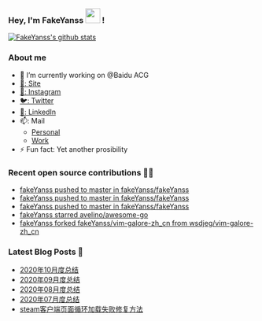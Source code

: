 ### Hey, I'm FakeYanss <img src="https://media.giphy.com/media/hvRJCLFzcasrR4ia7z/giphy.gif" width="30px"> !

[![FakeYanss's github stats](https://github-readme-stats.vercel.app/api?username=fakeyanss)](https://github.com/fakeyanss)

### About me
- 🔭 I’m currently working on @Baidu ACG
- [🚀: Site](https://avelino.run) <br>
- [📸: Instagram](https://www.instagram.com/fakeyanss/)
- [🐦: Twitter](https://twitter.com/fakeYanss)
- [💼: LinkedIn](https://www.linkedin.com/in/foretime) 
- 📫: Mail
  - [Personal](mailto:yanshisangc@gmail.com)
  - [Work](mailto:guichen01@baidu.com)
- ⚡ Fun fact: Yet another prosibility

### Recent open source contributions 👨‍💻

<!-- GITHUB:START -->
- [fakeYanss pushed to master in fakeYanss/fakeYanss](https://github.com/fakeYanss/fakeYanss/compare/776b395692...1c06f6f6ba)
- [fakeYanss pushed to master in fakeYanss/fakeYanss](https://github.com/fakeYanss/fakeYanss/compare/a8c66624c5...776b395692)
- [fakeYanss pushed to master in fakeYanss/fakeYanss](https://github.com/fakeYanss/fakeYanss/compare/40e5823fde...a8c66624c5)
- [fakeYanss starred avelino/awesome-go](https://github.com/avelino/awesome-go)
- [fakeYanss forked fakeYanss/vim-galore-zh_cn from wsdjeg/vim-galore-zh_cn](https://github.com/fakeYanss/vim-galore-zh_cn)
<!-- GITHUB:END -->

### Latest Blog Posts 📕
<!-- BLOG:START -->
- [2020年10月度总结](https://foreti.me/2020/10/28/2020-10-review/)
- [2020年09月度总结](https://foreti.me/2020/10/28/2020-09-review/)
- [2020年08月度总结](https://foreti.me/2020/09/05/2020-08-review/)
- [2020年07月度总结](https://foreti.me/2020/07/29/2020-07-review/)
- [steam客户端页面循环加载失败修复方法](https://foreti.me/2020/07/15/steam-load-error-fix/)
<!-- BLOG:END -->
